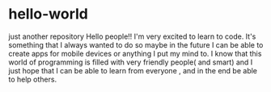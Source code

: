# hello-world
just another repository
Hello people!! I'm very excited to learn to code. It's something that I always wanted to do so maybe in the future I can be able to create apps for mobile devices or anything I put my mind to. I know that this world of programming is filled with very friendly people( and smart) and I just hope that I can be able to learn from everyone , and in the end be able to help others.
